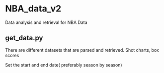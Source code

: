 # NBA_data_v2
Data analysis and retrieval  for NBA Data


## get_data.py
There are different datasets that are parsed and retrieved. 
Shot charts, box scores

Set the start and end date( preferably season by season)  